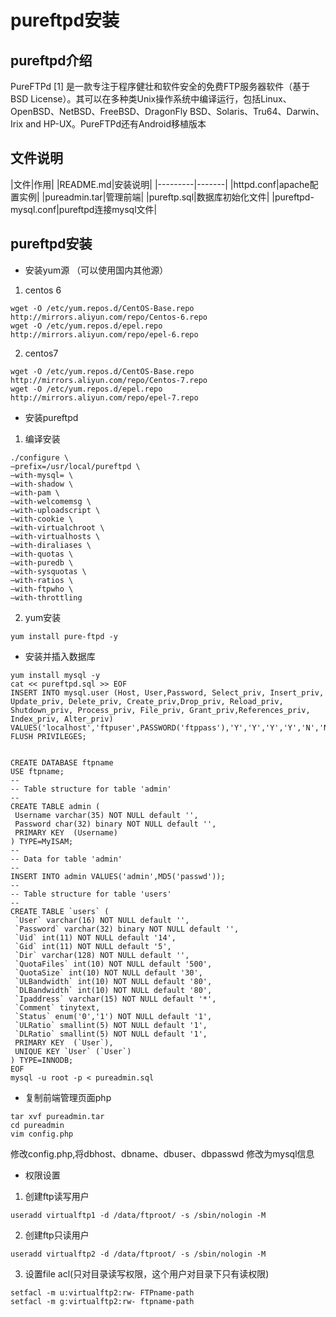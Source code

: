 # pureftpd安装 
## pureftpd介绍 
PureFTPd [1]  是一款专注于程序健壮和软件安全的免费FTP服务器软件（基于BSD License）。其可以在多种类Unix操作系统中编译运行，包括Linux、OpenBSD、NetBSD、FreeBSD、DragonFly BSD、Solaris、Tru64、Darwin、Irix and HP-UX。PureFTPd还有Android移植版本
## 文件说明
|文件|作用|
|README.md|安装说明|
|---------|-------|
|httpd.conf|apache配置实例|
|pureadmin.tar|管理前端|
|pureftp.sql|数据库初始化文件|
|pureftpd-mysql.conf|pureftpd连接mysql文件|
## pureftpd安装  
+ 安装yum源 （可以使用国内其他源） 
1. centos 6
```
wget -O /etc/yum.repos.d/CentOS-Base.repo http://mirrors.aliyun.com/repo/Centos-6.repo 
wget -O /etc/yum.repos.d/epel.repo http://mirrors.aliyun.com/repo/epel-6.repo
```
2. centos7
```
wget -O /etc/yum.repos.d/CentOS-Base.repo http://mirrors.aliyun.com/repo/Centos-7.repo
wget -O /etc/yum.repos.d/epel.repo http://mirrors.aliyun.com/repo/epel-7.repo
```
+ 安装pureftpd
1. 编译安装  
```
./configure \
–prefix=/usr/local/pureftpd \
–with-mysql= \
–with-shadow \
–with-pam \
–with-welcomemsg \
–with-uploadscript \
–with-cookie \
–with-virtualchroot \
–with-virtualhosts \
–with-diraliases \
–with-quotas \
–with-puredb \
–with-sysquotas \
–with-ratios \
–with-ftpwho \
–with-throttling
```
2. yum安装
```
yum install pure-ftpd -y
```
+ 安装并插入数据库  
```
yum install mysql -y
cat << pureftpd.sql >> EOF
INSERT INTO mysql.user (Host, User,Password, Select_priv, Insert_priv, Update_priv, Delete_priv, Create_priv,Drop_priv, Reload_priv, Shutdown_priv, Process_priv, File_priv, Grant_priv,References_priv, Index_priv, Alter_priv) VALUES('localhost','ftpuser',PASSWORD('ftppass'),'Y','Y','Y','Y','N','N','N','N','N','N','N','N','N','N');
FLUSH PRIVILEGES;


CREATE DATABASE ftpname
USE ftpname;
--
-- Table structure for table 'admin'
--
CREATE TABLE admin (
 Username varchar(35) NOT NULL default '',
 Password char(32) binary NOT NULL default '',
 PRIMARY KEY  (Username)
) TYPE=MyISAM;
--
-- Data for table 'admin'
--
INSERT INTO admin VALUES('admin',MD5('passwd'));
--
-- Table structure for table 'users'
--
CREATE TABLE `users` (
 `User` varchar(16) NOT NULL default '',
 `Password` varchar(32) binary NOT NULL default '',
 `Uid` int(11) NOT NULL default '14',
 `Gid` int(11) NOT NULL default '5',
 `Dir` varchar(128) NOT NULL default '',
 `QuotaFiles` int(10) NOT NULL default '500',
 `QuotaSize` int(10) NOT NULL default '30',
 `ULBandwidth` int(10) NOT NULL default '80',
 `DLBandwidth` int(10) NOT NULL default '80',
 `Ipaddress` varchar(15) NOT NULL default '*',
 `Comment` tinytext,
 `Status` enum('0','1') NOT NULL default '1',
 `ULRatio` smallint(5) NOT NULL default '1',
 `DLRatio` smallint(5) NOT NULL default '1',
 PRIMARY KEY  (`User`),
 UNIQUE KEY `User` (`User`)
) TYPE=INNODB; 
EOF
mysql -u root -p < pureadmin.sql
```

+ 复制前端管理页面php
```
tar xvf pureadmin.tar
cd pureadmin
vim config.php
```
修改config.php,将dbhost、dbname、dbuser、dbpasswd	修改为mysql信息
+ 权限设置
1. 创建ftp读写用户  
```
useradd virtualftp1 -d /data/ftproot/ -s /sbin/nologin -M
```
2. 创建ftp只读用户
```
useradd virtualftp2 -d /data/ftproot/ -s /sbin/nologin -M
```
3. 设置file acl(只对目录读写权限，这个用户对目录下只有读权限)
```
setfacl -m u:virtualftp2:rw- FTPname-path
setfacl -m g:virtualftp2:rw- ftpname-path
```